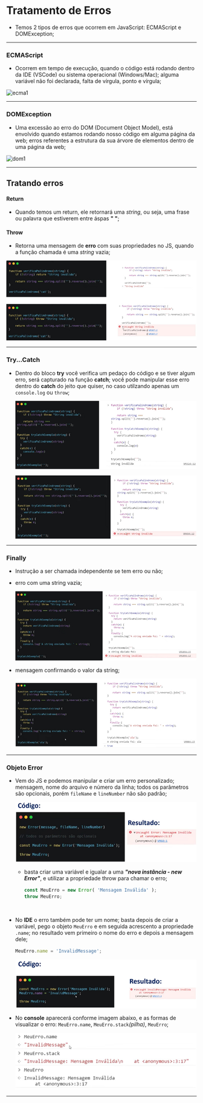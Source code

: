 # Tratamento de Erros

- Temos 2 tipos de erros que ocorrem em JavaScript: ECMAScript e DOMException;

---

### ECMAScript

- Ocorrem em tempo de execução, quando o código está rodando dentro da IDE (VSCode) ou sistema operacional (Windows/Mac); alguma variável não foi declarada, falta de vírgula, ponto e vírgula;

![ecma1](F:\Minhas-Anotacoes\Curso-JS\Tratamento-de-Erros\img\ecma1.jpg)

---

### DOMException

- Uma excessão ao erro do DOM (Document Object Model), está envolvido quando estamos rodando nosso código em alguma página da web; erros referentes a estrutura da sua árvore de elementos dentro de uma página da web;

![dom1](F:\Minhas-Anotacoes\Curso-JS\Tratamento-de-Erros\img\dom1.jpg)

---



## Tratando erros

#### **Return**

- Quando temos um return, ele retornará uma *string*, ou seja, uma frase ou palavra que estiverem entre áspas **" "**;

#### **Throw**

- Retorna uma mensagem de **erro** com suas propriedades no JS, quando a função  chamada é uma *string* vazia;

![throw1](img/throw1.jpg)

---

### Try...Catch

- Dentro do bloco **try** você verifica um pedaço do código e se tiver algum erro, será capturado na função **catch**; você pode manipular esse erro dentro do **catch** do jeito que quiser, no caso utilzando apenas um `console.log` ou `throw`;

  ![try-catch1](img/try-catch1.jpg)

  ![try-catch2](img/try-catch2.jpg)

---

### Finally

- Instrução a ser chamada independente se tem erro ou não;

- erro com uma string vazia;

  ![finally1](img/finally1.jpg)


- mensagem confirmando o valor da string;

  ![finally2](img/finally2.jpg)

---

### Objeto Error

- Vem do JS e podemos manipular e criar um erro personalizado; mensagem, nome do arquivo e número da linha; todos os parâmetros são opcionais, porém `fileName` e `lineNumber` não são padrão;

  ![error1](img/error1.jpg)

  - basta criar uma variável e igualar a uma ***"nova instância - new Error"***,  e utilizar a propriedade throw para chamar o erro;

    ```javascript
    const MeuErro = new Error( 'Mensagem Inválida' );
    throw MeuErro;
    ```

  ​

- No **IDE**  o erro também pode ter um nome; basta depois de criar a variável, pego o objeto `MeuErro` e em seguida acrescento a propriedade `.name`;  no resultado vem primeiro o nome do erro e depois a mensagem dele;

  ```javascript
  MeuErro.name = 'InvalidMessage';
  ```

  ![error2](img/error2.jpg)



- No **console** aparecerá conforme imagem abaixo, e as formas de visualizar o erro: `MeuErro.name`, `MeuErro.stack`*(pilha)*, `MeuErro`;

  ![error3](img/error3.jpg)

---

































